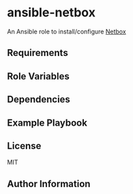 # ansible-netbox

An Ansible role to install/configure [Netbox](https://github.com/digitalocean/netbox)

## Requirements

## Role Variables

## Dependencies

## Example Playbook

## License

MIT

## Author Information
